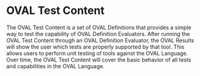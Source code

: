 OVAL Test Content
============

The OVAL Test Content is a set of OVAL Definitions that provides a simple way to test the capability of OVAL Definition Evaluators. After running the OVAL Test Content through an OVAL Definition Evaluator, the OVAL Results will show the user which tests are properly supported by that tool. This allows users to perform unit testing of tools against the OVAL Language. Over time, the OVAL Test Content will cover the basic behavior of all tests and capabilities in the OVAL Language.
